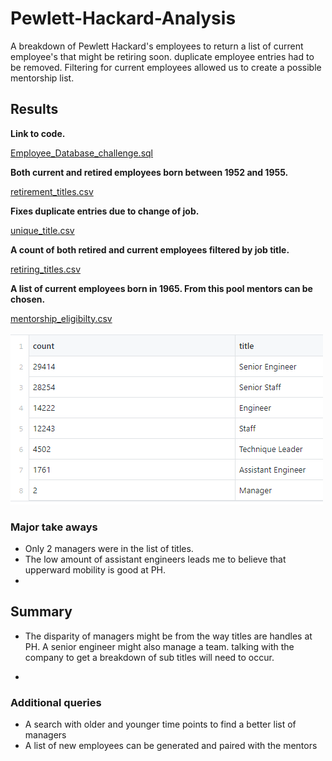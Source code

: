 # Pewlett-Hackard-Analysis
A breakdown of Pewlett Hackard's employees to return a list of current employee's that might be retiring soon. duplicate employee entries had to be removed. Filtering for current employees allowed us to create a possible mentorship list.

## Results

__Link to code.__

[Employee_Database_challenge.sql](https://github.com/JasonWilliams88/Pewlett-Hackard-Analysis/blob/main/Employee_Database_challenge.sql)

__Both current and retired employees born between 1952 and 1955.__

[retirement_titles.csv](https://github.com/JasonWilliams88/Pewlett-Hackard-Analysis/blob/main/Data/retirement_titles.csv)

__Fixes duplicate entries due to change of job.__

[unique_title.csv](https://github.com/JasonWilliams88/Pewlett-Hackard-Analysis/blob/main/Data/unique_title.csv)

__A count of both retired and current employees filtered by job title.__

[retiring_titles.csv](https://github.com/JasonWilliams88/Pewlett-Hackard-Analysis/blob/main/Data/retiring_titles.csv)

__A list of current employees born in 1965. From this pool mentors can be chosen.__


[mentorship_eligibilty.csv](https://github.com/JasonWilliams88/Pewlett-Hackard-Analysis/blob/main/Data/mentorship_eligibilty.csv)


![](https://github.com/JasonWilliams88/Pewlett-Hackard-Analysis/blob/main/Retiring_titles.png)

### Major take aways

- Only 2 managers were in the list of titles.
- The low amount of assistant engineers leads me to believe that upperward mobility is good at PH.
-


## Summary

- The disparity of managers might be from the way titles are handles at PH. A senior engineer might also manage a team. talking with the company to get a breakdown of sub titles will need to occur.

-

### Additional queries

- A search with older and younger time points to find a better list of managers
- A list of new employees can be generated and paired with the mentors
